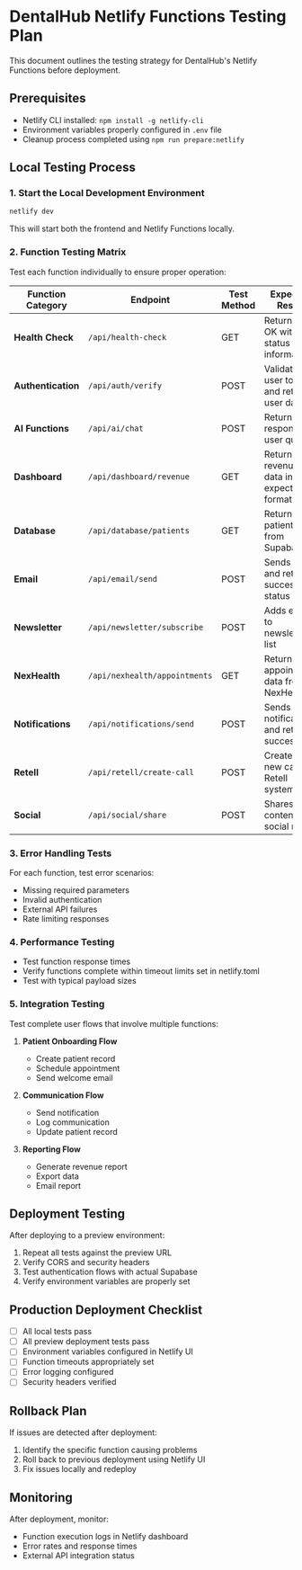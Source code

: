 # DentalHub Netlify Functions Testing Plan

This document outlines the testing strategy for DentalHub's Netlify Functions before deployment.

## Prerequisites

- Netlify CLI installed: `npm install -g netlify-cli`
- Environment variables properly configured in `.env` file
- Cleanup process completed using `npm run prepare:netlify`

## Local Testing Process

### 1. Start the Local Development Environment

```bash
netlify dev
```

This will start both the frontend and Netlify Functions locally.

### 2. Function Testing Matrix

Test each function individually to ensure proper operation:

| Function Category | Endpoint | Test Method | Expected Result |
|------------------|----------|-------------|----------------|
| **Health Check** | `/api/health-check` | GET | Returns 200 OK with status information |
| **Authentication** | `/api/auth/verify` | POST | Validates user token and returns user data |
| **AI Functions** | `/api/ai/chat` | POST | Returns AI response to user query |
| **Dashboard** | `/api/dashboard/revenue` | GET | Returns revenue data in expected format |
| **Database** | `/api/database/patients` | GET | Returns patient data from Supabase |
| **Email** | `/api/email/send` | POST | Sends email and returns success status |
| **Newsletter** | `/api/newsletter/subscribe` | POST | Adds email to newsletter list |
| **NexHealth** | `/api/nexhealth/appointments` | GET | Returns appointment data from NexHealth |
| **Notifications** | `/api/notifications/send` | POST | Sends notification and returns success |
| **Retell** | `/api/retell/create-call` | POST | Creates a new call in Retell system |
| **Social** | `/api/social/share` | POST | Shares content to social media |

### 3. Error Handling Tests

For each function, test error scenarios:

- Missing required parameters
- Invalid authentication
- External API failures
- Rate limiting responses

### 4. Performance Testing

- Test function response times
- Verify functions complete within timeout limits set in netlify.toml
- Test with typical payload sizes

### 5. Integration Testing

Test complete user flows that involve multiple functions:

1. **Patient Onboarding Flow**
   - Create patient record
   - Schedule appointment
   - Send welcome email

2. **Communication Flow**
   - Send notification
   - Log communication
   - Update patient record

3. **Reporting Flow**
   - Generate revenue report
   - Export data
   - Email report

## Deployment Testing

After deploying to a preview environment:

1. Repeat all tests against the preview URL
2. Verify CORS and security headers
3. Test authentication flows with actual Supabase
4. Verify environment variables are properly set

## Production Deployment Checklist

- [ ] All local tests pass
- [ ] All preview deployment tests pass
- [ ] Environment variables configured in Netlify UI
- [ ] Function timeouts appropriately set
- [ ] Error logging configured
- [ ] Security headers verified

## Rollback Plan

If issues are detected after deployment:

1. Identify the specific function causing problems
2. Roll back to previous deployment using Netlify UI
3. Fix issues locally and redeploy

## Monitoring

After deployment, monitor:

- Function execution logs in Netlify dashboard
- Error rates and response times
- External API integration status
